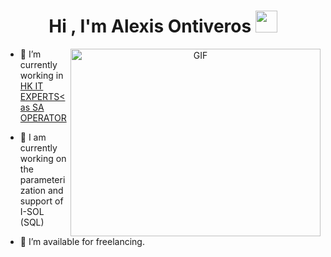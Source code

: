 <h1 align="center"><b>Hi , I'm Alexis Ontiveros </b><img src="https://media.giphy.com/media/hvRJCLFzcasrR4ia7z/giphy.gif" width="35"></h1>
<a target="_blank" align="center">
  <img align="right" top="500" height="300" width="400" alt="GIF" src="https://media.giphy.com/media/SWoSkN6DxTszqIKEqv/giphy.gif">
</a>

- 🔭 I’m currently working in <a href="https://hk.com.ar/" target="blank">HK IT EXPERTS< as SA OPERATOR</a>

- 🌱 I am currently working on the parameterization and support of I-SOL (SQL)

- 🤝 I’m available for freelancing.
